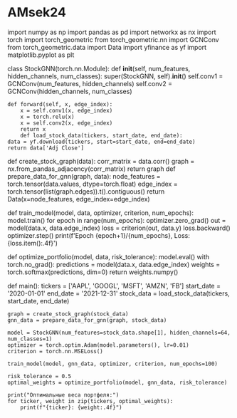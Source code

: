 # AMsek24
import numpy as np
import pandas as pd
import networkx as nx
import torch
import torch_geometric
from torch_geometric.nn import GCNConv
from torch_geometric.data import Data
import yfinance as yf
import matplotlib.pyplot as plt

class StockGNN(torch.nn.Module):
    def __init__(self, num_features, hidden_channels, num_classes):
        super(StockGNN, self).__init__()
        self.conv1 = GCNConv(num_features, hidden_channels)
        self.conv2 = GCNConv(hidden_channels, num_classes)

    def forward(self, x, edge_index):
        x = self.conv1(x, edge_index)
        x = torch.relu(x)
        x = self.conv2(x, edge_index)
        return x
        def load_stock_data(tickers, start_date, end_date):
    data = yf.download(tickers, start=start_date, end=end_date)
    return data['Adj Close']

def create_stock_graph(data):
    corr_matrix = data.corr()
    graph = nx.from_pandas_adjacency(corr_matrix)
    return graph
def prepare_data_for_gnn(graph, data):
    node_features = torch.tensor(data.values, dtype=torch.float)
    edge_index = torch.tensor(list(graph.edges)).t().contiguous()
    return Data(x=node_features, edge_index=edge_index)

def train_model(model, data, optimizer, criterion, num_epochs):
    model.train()
    for epoch in range(num_epochs):
        optimizer.zero_grad()
        out = model(data.x, data.edge_index)
        loss = criterion(out, data.y)
        loss.backward()
        optimizer.step()
        print(f'Epoch {epoch+1}/{num_epochs}, Loss: {loss.item():.4f}')

def optimize_portfolio(model, data, risk_tolerance):
    model.eval()
    with torch.no_grad():
        predictions = model(data.x, data.edge_index)
    weights = torch.softmax(predictions, dim=0)
    return weights.numpy()

def main():
    tickers = ['AAPL', 'GOOGL', 'MSFT', 'AMZN', 'FB']
    start_date = '2020-01-01'
    end_date = '2021-12-31'
    stock_data = load_stock_data(tickers, start_date, end_date)

    graph = create_stock_graph(stock_data)
    gnn_data = prepare_data_for_gnn(graph, stock_data)

    model = StockGNN(num_features=stock_data.shape[1], hidden_channels=64, num_classes=1)
    optimizer = torch.optim.Adam(model.parameters(), lr=0.01)
    criterion = torch.nn.MSELoss()

    train_model(model, gnn_data, optimizer, criterion, num_epochs=100)

    risk_tolerance = 0.5
    optimal_weights = optimize_portfolio(model, gnn_data, risk_tolerance)

    print("Оптимальные веса портфеля:")
    for ticker, weight in zip(tickers, optimal_weights):
        print(f"{ticker}: {weight:.4f}")

